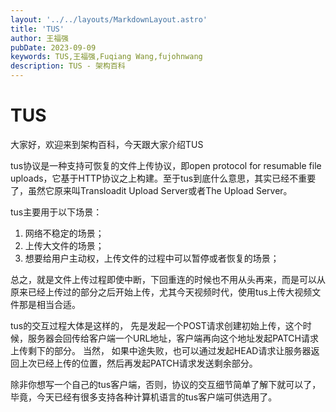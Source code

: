 ```yaml
---
layout: '../../layouts/MarkdownLayout.astro'
title: 'TUS'
author: 王福强
pubDate: 2023-09-09
keywords: TUS,王福强,Fuqiang Wang,fujohnwang
description: TUS - 架构百科
---
```


# TUS

大家好，欢迎来到架构百科，今天跟大家介绍TUS

tus协议是一种支持可恢复的文件上传协议，即open protocol for resumable file uploads，它基于HTTP协议之上构建。至于tus到底什么意思，其实已经不重要了，虽然它原来叫Transloadit Upload Server或者The Upload Server。

tus主要用于以下场景：

1. 网络不稳定的场景；
2. 上传大文件的场景；
3. 想要给用户主动权，上传文件的过程中可以暂停或者恢复的场景；

总之，就是文件上传过程即使中断，下回重连的时候也不用从头再来，而是可以从原来已经上传过的部分之后开始上传，尤其今天视频时代，使用tus上传大视频文件那是相当合适。

tus的交互过程大体是这样的， 先是发起一个POST请求创建初始上传，这个时候，服务器会回传给客户端一个URL地址，客户端再向这个地址发起PATCH请求上传剩下的部分。 当然， 如果中途失败，也可以通过发起HEAD请求让服务器返回上次已经上传的位置，然后再发起PATCH请求发送剩余部分。

除非你想写一个自己的tus客户端，否则，协议的交互细节简单了解下就可以了，毕竟，今天已经有很多支持各种计算机语言的tus客户端可供选用了。

